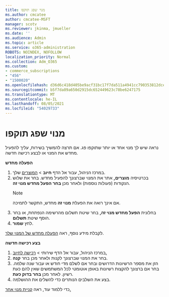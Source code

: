 ```yaml
---
title: מנוי שפג תוקפו
ms.author: cmcatee
author: cmcatee-MSFT
manager: scotv
ms.reviewer: jkinma, jmueller
ms.date: ''
ms.audience: Admin
ms.topic: article
ms.service: o365-administration
ROBOTS: NOINDEX, NOFOLLOW
localization_priority: Normal
ms.collection: Adm_O365
ms.custom:
- commerce_subscriptions
- "456"
- "1500020"
ms.openlocfilehash: d36d6c418d405be9acf31bc17f7da511a4941cc790353812dce2f088a2d19604
ms.sourcegitcommit: b5f7da89a650d2915dc652449623c78be6247175
ms.translationtype: MT
ms.contentlocale: he-IL
ms.lasthandoff: 08/05/2021
ms.locfileid: "54029733"
---
```

# <a name="expired-subscription"></a>מנוי שפג תוקפו

נראה שיש לך מנוי אחד או יותר שתוקפו פג. אם תרצה להמשיך בשירות, עליך להפעיל מחדש את המנוי או לבצע רכישה חדשה.
  
**הפעלה מחדש**
  
1. במרכז הניהול, עבור אל הדף **חיוב** \> [המוצרים](https://go.microsoft.com/fwlink/p/?linkid=842054) שלך.
2. בכרטיסיה **מוצרים,** אתר את המנוי שברצונך להפעיל מחדש. בחר את שלוש הנקודות (פעולות נוספות) ולאחר מכן **בחר הפעל מחדש מנוי זה**.
    > [!NOTE]
    > אם אינך רואה את הפעלת **מנוי זה** מחדש, התקשר לתמיכה.
3. בחלונית **הפעל מחדש מנוי זה,** בחר שיטת תשלום מהרשימה הנפתחת, או בחר הוסף שיטת **תשלום**.
4. לחץ **שמור**.

לקבלת מידע נוסף, ראה [הפעלה מחדש של המנוי שלך](/microsoft-365/commerce/subscriptions/reactivate-your-subscription).

**בצע רכישה חדשה**
  
1. במרכז הניהול, עבור אל  הדף שירותי \> [רכישה לחיוב.](https://go.microsoft.com/fwlink/p/?linkid=868433)
2. בחר את המנוי שברצונך לקנות ולאחר מכן בחר **קנה**.
3. הזן את מספר הרשיונות הדרושים ובחר אם לשלם מדי חודש או עבור שנה שלמה. בחר אם ברצונך להקצות רשיונות באופן אוטומטי לכל המשתמשים שאין להם כעת רשיון. לאחר מכן **בחר בדוק כעת**.
4. בצע את השלבים הנותרים כדי להשלים את ההושלמה.

כדי ללמוד עוד, ראה [קניית מנוי אחר.](/microsoft-365/commerce/buy-another-subscription)